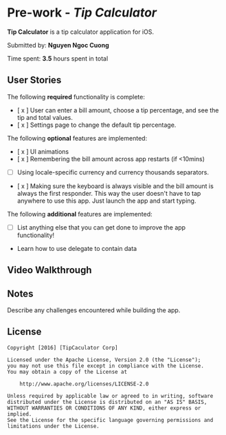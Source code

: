 # Pre-work - *Tip Calculator*


**Tip Calculator** is a tip calculator application for iOS.

Submitted by: **Nguyen Ngoc Cuong**

Time spent: **3.5** hours spent in total

## User Stories


The following **required** functionality is complete:

* [ x ] User can enter a bill amount, choose a tip percentage, and see the tip and total values.
* [ x ] Settings page to change the default tip percentage.

The following **optional** features are implemented:
* [ x ] UI animations
* [ x ] Remembering the bill amount across app restarts (if <10mins)
* [   ] Using locale-specific currency and currency thousands separators.
* [ x ] Making sure the keyboard is always visible and the bill amount is always the first responder. This way the user doesn't have to tap anywhere to use this app. Just launch the app and start typing.

The following **additional** features are implemented:

- [ ] List anything else that you can get done to improve the app functionality!
- Learn how to use delegate to contain data
## Video Walkthrough 


## Notes

Describe any challenges encountered while building the app.

## License

    Copyright [2016] [TipCaculator Corp]

    Licensed under the Apache License, Version 2.0 (the "License");
    you may not use this file except in compliance with the License.
    You may obtain a copy of the License at

        http://www.apache.org/licenses/LICENSE-2.0

    Unless required by applicable law or agreed to in writing, software
    distributed under the License is distributed on an "AS IS" BASIS,
    WITHOUT WARRANTIES OR CONDITIONS OF ANY KIND, either express or implied.
    See the License for the specific language governing permissions and
    limitations under the License.

